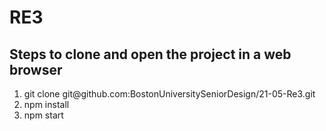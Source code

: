 # RE3
## Steps to clone and open the project in a web browser 
<ol>
<li> git clone git@github.com:BostonUniversitySeniorDesign/21-05-Re3.git </li>

<li> npm install </li>

<li> npm start </li>
</ol>
